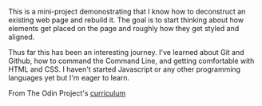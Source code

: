 
This is a mini-project demonostrating that I know how to deconstruct an existing web page and rebuild it. The goal is to start thinking about how elements get placed on the page and roughly how they get styled and aligned. 

Thus far this has been an interesting journey. I've learned about Git and Github, how to command the Command Line, and getting comfortable with HTML and CSS. I haven't started Javascript or any other programming languages yet but I'm eager to learn.

From The Odin Project's [curriculum](http://www.theodinproject.com/courses/web-development-101/lessons/html-css)